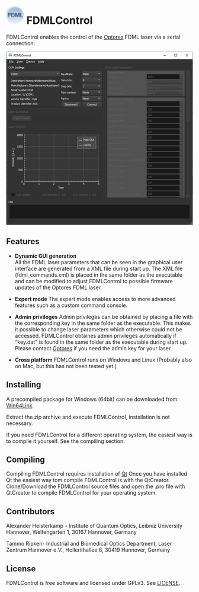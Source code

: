 # ![FDMLControl_logo](images/FDMLControl_icon.png) FDMLControl

FDMLControl enables the control of the [Optores](https://www.optores.com/) FDML laser via a serial connection.

<p align="center">
  <img src="images/FDMLConrol_screenshotWin10.png">
</p>


Features
--------

* **Dynamic GUI generation**  
All the FDML laser parameters that can be seen in the graphical user interface are generated from a XML file during start up. The XML file (fdml_commands.xml) is placed in the same folder as the executable and can be modified to adjust FDMLControl to possible firmware updates of the Optores FDML laser.

* **Expert mode** 
The expert mode enables access to more advanced features such as a custom command console. 

* **Admin privileges** 
Admin privileges can be obtained by placing a file with the corresponding key in the same folder as the executable. This makes it possible to change laser parameters which otherwise could not be accessed. FDMLControl obtaines admin privileges automatically if "key.dat" is found in the same folder as the executable during start up. Please contact [Optores](https://www.optores.com/) if you need the admin key for your laser. 

* **Cross platform** 
FDMLControl runs on Windows and Linux (Probably also on Mac, but this has not been tested yet.)


Installing
----------

A precompiled package for Windows (64bit) can be downloaded from:
[Win64Link](https://.....).

Extract the zip archive and execute FDMLControl, installation is not necessary.

If you need FDMLControl for a different operating system, the easiest way is to compile it yourself. See the compiling section.

Compiling
---------

Compiling FDMLControl requires installation of [Qt](https://www.qt.io/) Once you have installed Qt the easiest way tom compile
FDMLControl is with the QtCreator. Clone/Download the FDMLControl source files and open the .pro file with QtCreator to compile FDMLControl for your operating system. 

Contributors
--------------------

Alexander Heisterkamp - Institute of Quantum Optics, Leibniz University Hannover, Welfengarten 1, 30167 Hannover,
Germany

Tammo Ripken-  Industrial and Biomedical Optics Department, Laser Zentrum Hannover e.V., Hollerithallee 8,
30419 Hannover, Germany


## License
FDMLControl is free software and licensed under GPLv3. See [LICENSE](LICENSE).
